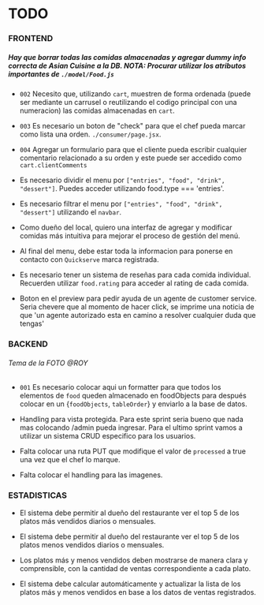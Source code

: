 # TODO

### FRONTEND

##### Hay que borrar todas las comidas almacenadas y agregar dummy info correcta de Asian Cuisine a la DB. NOTA: Procurar utilizar los atributos importantes de `./model/Food.js`

- `002` Necesito que, utilizando `cart`, muestren de forma ordenada (puede ser mediante un carrusel o reutilizando el codigo principal con una numeracion) las comidas almacenadas en `cart`.

- `003` Es necesario un boton de "check" para que el chef pueda marcar como lista una orden. `./consumer/page.jsx`.

- `004` Agregar un formulario para que el cliente pueda escribir cualquier comentario relacionado a su orden y este puede ser accedido como `cart.clientComments`

- Es necesario dividir el menu por `["entries", "food", "drink", "dessert"]`. Puedes acceder utilizando food.type === 'entries'.

- Es necesario filtrar el menu por `["entries", "food", "drink", "dessert"]` utilizando el `navbar`.

- Como dueño del local, quiero una interfaz de agregar y modificar comidas más intuitiva para mejorar el proceso de gestión del menú.

- Al final del menu, debe estar toda la informacion para ponerse en contacto con `Quickserve` marca registrada.

- Es necesario tener un sistema de reseñas para cada comida individual. Recuerden utilizar `food.rating` para acceder al rating de cada comida.

- Boton en el preview para pedir ayuda de un agente de customer service. Seria chevere que al momento de hacer click, se imprime una noticia de que 'un agente autorizado esta en camino a resolver cualquier duda que tengas'

### BACKEND

###### Tema de la FOTO @ROY

- `001` Es necesario colocar aqui un formatter para que todos los elementos de `food` queden almacenado en foodObjects para después colocar en un {`foodObjects`, `tableOrder`} y enviarlo a la base de datos.

- Handling para vista protegida. Para este sprint seria bueno que nada mas colocando /admin pueda ingresar. Para el ultimo sprint vamos a utilizar un sistema CRUD especifico para los usuarios.

- Falta colocar una ruta PUT que modifique el valor de `processed` a true una vez que el chef lo marque.

- Falta colocar el handling para las imagenes.

### ESTADISTICAS

- El sistema debe permitir al dueño del restaurante ver el top 5 de los platos más vendidos diarios o mensuales.

- El sistema debe permitir al dueño del restaurante ver el top 5 de los platos menos vendidos diarios o mensuales.

- Los platos más y menos vendidos deben mostrarse de manera clara y comprensible, con la cantidad de ventas correspondiente a cada plato.

- El sistema debe calcular automáticamente y actualizar la lista de los platos más y menos vendidos en base a los datos de ventas registrados.

